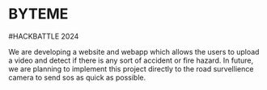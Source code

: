 # BYTEME
#HACKBATTLE 2024

We are developing a website and webapp which allows the users to upload a video and detect if there is any sort of accident or fire hazard. In future, we are planning to implement this project directly to the road survellience camera to send sos as quick as possible.
